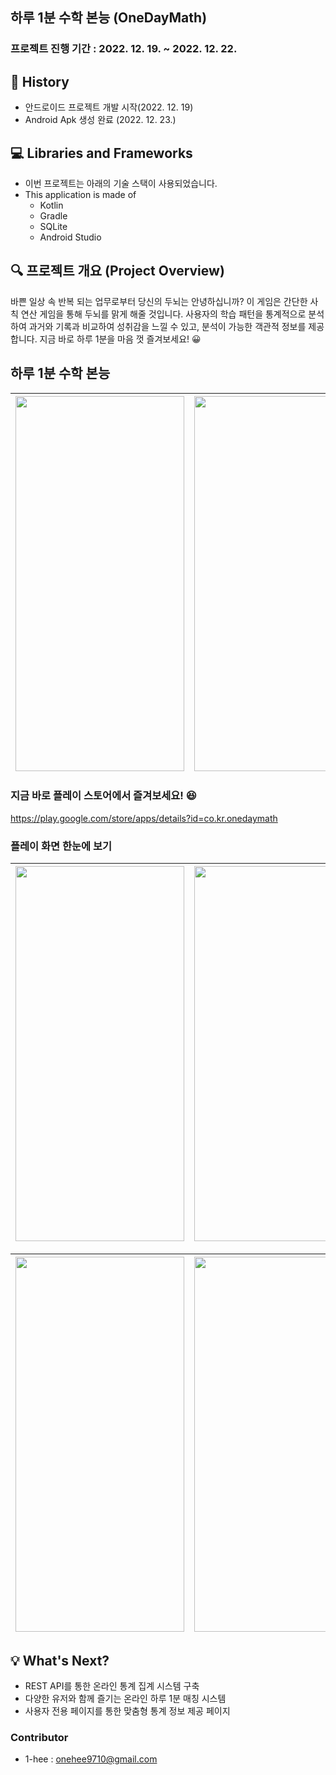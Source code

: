 ## 하루 1분 수학 본능 (OneDayMath)


### 프로젝트 진행 기간 : 2022. 12. 19. ~ 2022. 12. 22.

## 📜 History
- 안드로이드 프로젝트 개발 시작(2022. 12. 19)
-  Android Apk 생성 완료 (2022. 12. 23.)

## 💻 Libraries and Frameworks
- 이번 프로젝트는 아래의 기술 스택이 사용되었습니다.
- This application is made of
	- Kotlin
	- Gradle	
	- SQLite
	- Android Studio
	


## 🔍 프로젝트 개요 (Project Overview)
바쁜 일상 속 반복 되는 업무로부터 당신의 두뇌는 안녕하십니까? 
이 게임은 간단한 사칙 연산 게임을 통해 두뇌를 맑게 해줄 것입니다. 사용자의 학습 패턴을 통계적으로 분석하여 과거와 기록과 비교하여  성취감을 느낄 수 있고, 분석이 가능한 객관적 정보를 제공합니다. 
지금 바로 하루 1분을 마음 껏 즐겨보세요! 😀

## 하루 1분 수학 본능

|<img src="https://user-images.githubusercontent.com/79094527/235335096-25d261ef-5b7a-4d49-be98-a0ee62743f25.png" width="270" height="600"/>| <img src="https://user-images.githubusercontent.com/79094527/235335097-7f37e38d-ed43-412a-9ff0-079e0c27de4a.png" width="270" height="600"/>| <img src="https://user-images.githubusercontent.com/79094527/235335093-f3b0efe2-95f5-46ec-ba97-9aab6e417164.png" width="270" height="600"/>|https://user-images.githubusercontent.com/79094527/210573059-e9b5cc1a-5ed3-4256-9dad-f6a29602cede.mp4|
|---|---|---|---|


### 지금 바로 플레이 스토어에서 즐겨보세요! 😆
https://play.google.com/store/apps/details?id=co.kr.onedaymath


### 플레이 화면 한눈에 보기
|<img src="https://user-images.githubusercontent.com/79094527/210569552-8020064d-473a-4715-83a4-f441dc8c1992.jpg" width="270" height="600"/>| <img src="https://user-images.githubusercontent.com/79094527/210572831-fd2ef56f-41dd-4e60-a05e-c98e660a26e7.jpg" width="270" height="600"/>| <img src="https://user-images.githubusercontent.com/79094527/210572368-22d39a0e-fdf3-46f6-a7ef-af279b0bf0f7.jpg" width="270" height="600"/>|
|---|---|---|

|<img src="https://user-images.githubusercontent.com/79094527/210572138-999f8fd5-0884-4d44-9829-8817d693ff73.jpg" width="270" height="600"/>|<img src="https://user-images.githubusercontent.com/79094527/210572337-60a9e5cb-a68f-496e-ae4b-2f585b616962.jpg" width="270" height="600"/>|<img src="https://user-images.githubusercontent.com/79094527/210572343-5d4cd1fc-717b-48f6-acb1-dd6d2658928f.jpg" width="270" height="600"/>|<img src="https://user-images.githubusercontent.com/79094527/210572359-81ca9cb1-693d-4d05-9219-7a722385364a.jpg" width="270" height="600"/>|
|---|---|---|---|


## 💡 What's Next?
- REST API를 통한 온라인 통계 집계 시스템 구축
- 다양한 유저와 함께 즐기는 온라인 하루 1분 매칭 시스템
- 사용자 전용 페이지를 통한 맞춤형 통계 정보 제공 페이지


### Contributor
- 1-hee : onehee9710@gmail.com
